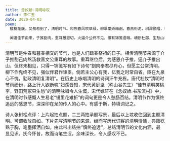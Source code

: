 ```yaml
---
title: 念奴娇·清明咏叹
author: 李仁玉
date: 2020-04-03
poem: |
  樱桃花簇，又匆匆到了，清明时节。和煦春风吹草绿，柳翠棠娇梅谢。春燕衔泥，树深鹂唱，花蕊舞新蝶。提篮老少，坟茔培土揖别。

  闻道佳节由来，子推割肉，重耳报恩切。火逼介公终不见，惟有锦笺语咽。魂断杜郎，生愁山谷，镜里花难折。慎终追远，一时诗笔生涩。
---
```


清明节是仲春和暮春相交的节气，也是人们踏春祭祖的日子。相传清明节来源于介子推割己肉熬汤救晋文公重耳的故事。重耳继位后，为感恩介子推，逼介子推出山，但终未相见，只得一锦笺写有如下诗句“割肉奉君尽丹心，但愿主公常清明。柳下作鬼终不见，强似伴君作谏臣。倘若主公心有我，忆我之时常自省。臣在九泉心不愧，勤政清明复清明”。在历史上咏唱清明的诗词汗牛充栋。唐代杜牧“清明时节雨纷纷，路上行人欲断魂”妇孺皆知，宋代黄庭坚（称山谷先生）“佳节清明笑桃李，野田荒冢只生愁”的清明咏唱令人生慨，宋代嫁轩在《念奴娇.书东流村》中，在清明时节感慨人生易老“镜里花难折”的词句更是令人愁肠百结。清明节作为慎终追远的感恩节，深深印在龙的传人的心中。有感于斯，特填词记之。

诗人张树松点评：上片起拍点题，二三两拍承题写景，最后以上坟收住回到主题清明。可谓收放自如。下片先写清明节的来源，继而写历代词客的清明情愫，典籍稔熟于胸，笔墨挥洒自如。由此带出结拍‘’慎终追远‘’，总结清明节的文化内涵，最显见识。抚今怀昔，故而诗笔生涩，余味深长，令人感叹不已。
